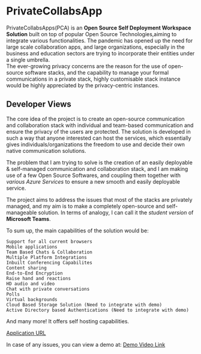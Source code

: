 # PrivateCollabsApp

PrivateCollabsApps(PCA) is an **Open Source Self Deployment Workspace Solution** built on top of popular Open Source Technologies,aiming to integrate various functionalities.
The pandemic has opened up the need for large scale collaboration apps, and large organizations, especially in the business and education sectors are trying to incorporate their entities under a single umbrella.<br>
The ever-growing privacy concerns are the reason for the use of open-source software stacks, and the capability to manage your formal communications in a private stack, highly customisable stack instance would be highly appreciated by the privacy-centric instances.

## Developer Views

The core idea of the project is to create an open-source communication and collaboration stack with individual and team-based communication and ensure the privacy of the users are protected. The solution is developed in such a way that anyone interested can host the services, which essentially gives individuals/organizations the freedom to use and decide their own native communication solutions.

The problem that I am trying to solve is the creation of an easily deployable & self-managed communication and collaboration stack, and I am making use of a few Open Source Softwares, and coupling them together with _various Azure Services_ to ensure a new smooth and easily deployable service.

The project aims to address the issues that most of the stacks are privately managed, and my aim is to make a completely open-source and self-manageable solution. In terms of analogy, I can call it the _student version_ of __Microsoft Teams__.


To sum up, the main capabilities of the solution would be:

    Support for all current browsers
    Mobile applications
    Team Based Chats & Collaboration
    Multiple Platform Integrations
    Inbuilt Conferencing Capabilites
    Content sharing
    End-to-End Encryption
    Raise hand and reactions
    HD audio and video
    Chat with private conversations
    Polls
    Virtual backgrounds
    Cloud Based Storage Solution (Need to integrate with demo)
    Active Directory based Authentications (Need to integrate with demo)
   
    

And many more! It offers self hosting capabilities.

[Application URL](https://rocketchatvm.southindia.cloudapp.azure.com/home) <br>

In case of any issues, you can view a demo at: [Demo Video Link](https://drive.google.com/file/d/19kPnGp6IFgUcZgcVeNeGnfr0jadbIydD/view?usp=sharing)
